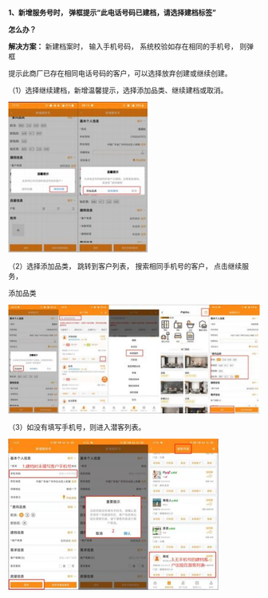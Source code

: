 ﻿
<a name="bookmark2"></a>**1、新增服务号时， 弹框提示“此电话号码已建档，请选择建档标签”**

**怎么办？**

**解决方案：** 新建档案时，  输入手机号码，  系统校验如存在相同的手机号，  则弹框

提示此商厂已存在相同电话号码的客户，可以选择放弃创建或继续创建。


（1）选择继续建档，新增温馨提示，选择添加品类、继续建档或取消。

![](Aspose.Words.743ec09f-69f1-423f-8ce4-456105bed2a1.001.jpeg)

（2）选择添加品类， 跳转到客户列表， 搜索相同手机号的客户， 点击继续服务，

添加品类

![](Aspose.Words.743ec09f-69f1-423f-8ce4-456105bed2a1.002.jpeg)

（3）如没有填写手机号，则进入潜客列表。


![](Aspose.Words.743ec09f-69f1-423f-8ce4-456105bed2a1.003.jpeg)




